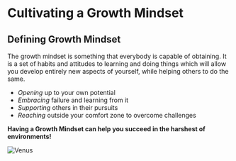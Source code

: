 # Cultivating a Growth Mindset

## Defining Growth Mindset
The growth mindset is something that everybody is capable of obtaining. It is a set of habits and attitudes to
learning and doing things which will allow you develop entirely new aspects of yourself, while helping others
to do the same.

- _Opening_ up to your own potential
- _Embracing_ failure and learning from it
- _Supporting_ others in their pursuits
- _Reaching_ outside your comfort zone to overcome challenges

**Having a Growth Mindset can help you succeed in the harshest of environments!**

![Venus](https://upload.wikimedia.org/wikipedia/commons/a/a9/PIA23791-Venus-NewlyProcessedView-20200608.jpg)
